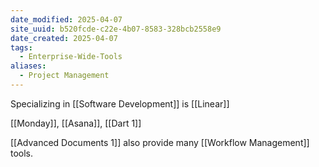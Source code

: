 ```yaml
---
date_modified: 2025-04-07
site_uuid: b520fcde-c22e-4b07-8583-328bcb2558e9
date_created: 2025-04-07
tags:
  - Enterprise-Wide-Tools
aliases:
  - Project Management
---
```


Specializing in [[Software Development]] is [[Linear]]

[[Monday]], [[Asana]], [[Dart 1]]


[[Advanced Documents 1]] also provide many [[Workflow Management]] tools.